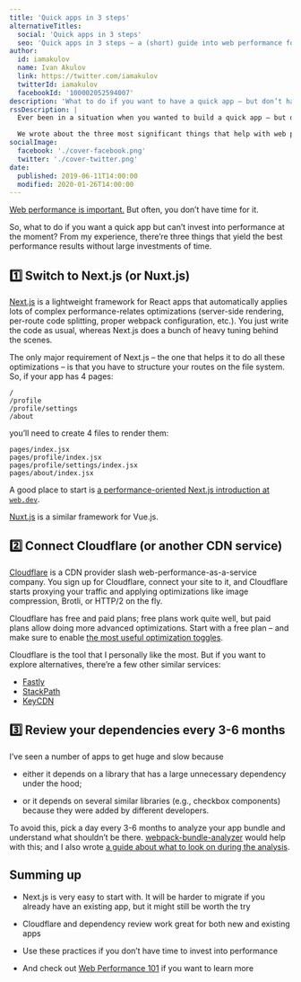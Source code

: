 ```yaml
---
title: 'Quick apps in 3 steps'
alternativeTitles:
  social: 'Quick apps in 3 steps'
  seo: 'Quick apps in 3 steps – a (short) guide into web performance for startups'
author:
  id: iamakulov
  name: Ivan Akulov
  link: https://twitter.com/iamakulov
  twitterId: iamakulov
  facebookId: '100002052594007'
description: 'What to do if you want to have a quick app – but don’t have enough time for that'
rssDescription: |
  Ever been in a situation when you wanted to build a quick app – but didn’t have enough time to invest into the performance?

  We wrote about the three most significant things that help with web performance and don’t take a lot of time.
socialImage:
  facebook: './cover-facebook.png'
  twitter: './cover-twitter.png'
date:
  published: 2019-06-11T14:00:00
  modified: 2020-01-26T14:00:00
---
```


[Web performance is important.](https://wpostats.com) But often, you don’t have time for it.

So, what to do if you want a quick app but can’t invest into performance at the moment? From my experience, there’re three things that yield the best performance results without large investments of time.

## 1️⃣ Switch to Next.js (or Nuxt.js)

[Next.js](https://github.com/zeit/next.js/) is a lightweight framework for React apps that automatically applies lots of complex performance-relates optimizations (server-side rendering, per-route code splitting, proper webpack configuration, etc.). You just write the code as usual, whereas Next.js does a bunch of heavy tuning behind the scenes.

The only major requirement of Next.js – the one that helps it to do all these optimizations – is that you have to structure your routes on the file system. So, if your app has 4 pages:

```
/
/profile
/profile/settings
/about
```

you’ll need to create 4 files to render them:

```
pages/index.jsx
pages/profile/index.jsx
pages/profile/settings/index.jsx
pages/about/index.jsx
```

A good place to start is [a performance-oriented Next.js introduction at `web.dev`](https://web.dev/performance-as-a-default-with-nextjs/).

<div class="note">

[Nuxt.js](https://nuxtjs.org/) is a similar framework for Vue.js.

</div>

## 2️⃣ Connect Cloudflare (or another CDN service)

[Cloudflare](https://cloudflare.com/) is a CDN provider slash web-performance-as-a-service company. You sign up for Cloudflare, connect your site to it, and Cloudflare starts proxying your traffic and applying optimizations like image compression, Brotli, or HTTP/2 on the fly.

Cloudflare has free and paid plans; free plans work quite well, but paid plans allow doing more advanced optimizations. Start with a free plan – and make sure to enable [the most useful optimization toggles](https://gist.github.com/iamakulov/106264563793c5e47049ddcc60372ece).

<div class="note">

Cloudflare is the tool that I personally like the most. But if you want to explore alternatives, there’re a few other similar services:

- [Fastly](https://www.fastly.com/)
- [StackPath](https://www.stackpath.com/)
- [KeyCDN](https://www.keycdn.com/)

</div>

## 3️⃣ Review your dependencies every 3-6 months

I’ve seen a number of apps to get huge and slow because

- either it depends on a library that has a large unnecessary dependency under the hood;

- or it depends on several similar libraries (e.g., checkbox components) because they were added by different developers.

To avoid this, pick a day every 3-6 months to analyze your app bundle and understand what shouldn’t be there. [webpack-bundle-analyzer](https://www.npmjs.com/package/webpack-bundle-analyzer) would help with this; and I also wrote [a guide about what to look on during the analysis](https://developers.google.com/web/fundamentals/performance/webpack/monitor-and-analyze#analyze_why_the_bundle_is_so_large).

## Summing up

- Next.js is very easy to start with. It will be harder to migrate if you already have an existing app, but it might still be worth the try

- Cloudflare and dependency review work great for both new and existing apps

- Use these practices if you don’t have time to invest into performance

- And check out [Web Performance 101](/talks/web-perf-101) if you want to learn more
